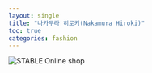 ```yaml
---
layout: single
title: "나카무라 히로키(Nakamura Hiroki)"
toc: true
categories: fashion
---
```

![STABLE Online shop](http://stable.kr/web/upload/NNEditor/20190825/copy-1566720944-E18489E185B3E1848FE185B3E18485E185B5E186ABE18489E185A3E186BA202019-08-2520E1848BE185A9E18492E185AE205.14.00.png)
